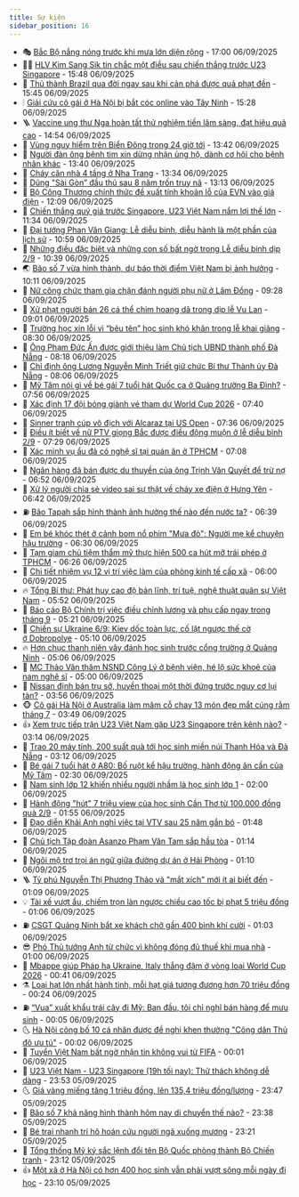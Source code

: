 ```yaml
---
title: Sự kiện
sidebar_position: 16
---
```


<!-- dantri-su-kien:START -->
- 🎭 [Bắc Bộ nắng nóng trước khi mưa lớn diện rộng](https://dantri.com.vn/xa-hoi/bac-bo-nang-nong-truoc-khi-mua-lon-dien-rong-20250906203640884.htm) - 17:00 06/09/2025
- 👨‍🏫 [HLV Kim Sang Sik tin chắc một điều sau chiến thắng trước U23 Singapore](https://dantri.com.vn/the-thao/hlv-kim-sang-sik-tin-chac-mot-dieu-sau-chien-thang-truoc-u23-singapore-20250906223257397.htm) - 15:48 06/09/2025
- 🌮 [Thủ thành Brazil qua đời ngay sau khi cản phá được quả phạt đền](https://dantri.com.vn/the-thao/thu-thanh-brazil-qua-doi-ngay-sau-khi-can-pha-duoc-qua-phat-den-20250906222904818.htm) - 15:45 06/09/2025
- 🕯 [Giải cứu cô gái ở Hà Nội bị bắt cóc online vào Tây Ninh](https://dantri.com.vn/phap-luat/giai-cuu-co-gai-o-ha-noi-bi-bat-coc-online-vao-tay-ninh-20250906215233452.htm) - 15:28 06/09/2025
- 🪜 [Vaccine ung thư Nga hoàn tất thử nghiệm tiền lâm sàng, đạt hiệu quả cao](https://dantri.com.vn/the-gioi/vaccine-ung-thu-nga-hoan-tat-thu-nghiem-tien-lam-sang-dat-hieu-qua-cao-20250906213602469.htm) - 14:54 06/09/2025
- 🐘 [Vùng nguy hiểm trên Biển Đông trong 24 giờ tới](https://dantri.com.vn/xa-hoi/vung-nguy-hiem-tren-bien-dong-trong-24-gio-toi-20250906203809964.htm) - 13:42 06/09/2025
- 🤔 [Người đàn ông bệnh tim xin dừng nhận ủng hộ, dành cơ hội cho bệnh nhân khác](https://dantri.com.vn/tam-long-nhan-ai/nguoi-dan-ong-benh-tim-xin-dung-nhan-ung-ho-danh-co-hoi-cho-benh-nhan-khac-20250906152146890.htm) - 13:40 06/09/2025
- 🧠 [Cháy căn nhà 4 tầng ở Nha Trang](https://dantri.com.vn/xa-hoi/chay-can-nha-4-tang-o-nha-trang-20250906202025223.htm) - 13:34 06/09/2025
- 📝 [Dũng &quot;Sài Gòn” đầu thú sau 8 năm trốn truy nã](https://dantri.com.vn/phap-luat/dung-sai-gon-dau-thu-sau-8-nam-tron-truy-na-20250906195305609.htm) - 13:13 06/09/2025
- 🦏 [Bộ Công Thương chính thức đề xuất tính khoản lỗ của EVN vào giá điện](https://dantri.com.vn/kinh-doanh/bo-cong-thuong-chinh-thuc-de-xuat-tinh-khoan-lo-cua-evn-vao-gia-dien-20250906184754479.htm) - 12:09 06/09/2025
- 🥰 [Chiến thắng quý giá trước Singapore, U23 Việt Nam nắm lợi thế lớn](https://dantri.com.vn/the-thao/chien-thang-quy-gia-truoc-singapore-u23-viet-nam-nam-loi-the-lon-20250906183411818.htm) - 11:34 06/09/2025
- 🤗 [Đại tướng Phan Văn Giang: Lễ diễu binh, diễu hành là một phần của lịch sử](https://dantri.com.vn/xa-hoi/dai-tuong-phan-van-giang-le-dieu-binh-dieu-hanh-la-mot-phan-cua-lich-su-20250905201053487.htm) - 10:59 06/09/2025
- 🌈 [Những điều đặc biệt và những con số bất ngờ trong Lễ diễu binh dịp 2/9](https://dantri.com.vn/xa-hoi/nhung-dieu-dac-biet-va-nhung-con-so-bat-ngo-trong-le-dieu-binh-dip-29-20250906173145487.htm) - 10:39 06/09/2025
- 🌏 [Bão số 7 vừa hình thành, dự báo thời điểm Việt Nam bị ảnh hưởng](https://dantri.com.vn/xa-hoi/bao-so-7-vua-hinh-thanh-du-bao-thoi-diem-viet-nam-bi-anh-huong-20250906170640904.htm) - 10:11 06/09/2025
- 💄 [Nữ công chức tham gia chặn đánh người phụ nữ ở Lâm Đồng](https://dantri.com.vn/xa-hoi/nu-cong-chuc-tham-gia-chan-danh-nguoi-phu-nu-o-lam-dong-20250906161644286.htm) - 09:28 06/09/2025
- 👺 [Xử phạt người bán 26 cá thể chim hoang dã trong dịp lễ Vu Lan](https://dantri.com.vn/xa-hoi/xu-phat-nguoi-ban-26-ca-the-chim-hoang-da-trong-dip-le-vu-lan-20250906154703942.htm) - 09:01 06/09/2025
- 👹 [Trường học xin lỗi vì “bêu tên” học sinh khó khăn trong lễ khai giảng](https://dantri.com.vn/giao-duc/truong-hoc-xin-loi-vi-beu-ten-hoc-sinh-kho-khan-trong-le-khai-giang-20250906151911187.htm) - 08:30 06/09/2025
- 🌊 [Ông Phạm Đức Ấn được giới thiệu làm Chủ tịch UBND thành phố Đà Nẵng](https://dantri.com.vn/xa-hoi/ong-pham-duc-an-duoc-gioi-thieu-lam-chu-tich-ubnd-thanh-pho-da-nang-20250906131916938.htm) - 08:18 06/09/2025
- 🤠 [Chỉ định ông Lương Nguyễn Minh Triết giữ chức Bí thư Thành ủy Đà Nẵng](https://dantri.com.vn/xa-hoi/chi-dinh-ong-luong-nguyen-minh-triet-giu-chuc-bi-thu-thanh-uy-da-nang-20250906130754392.htm) - 08:06 06/09/2025
- 🎊 [Mỹ Tâm nói gì về bé gái 7 tuổi hát Quốc ca ở Quảng trường Ba Đình?](https://dantri.com.vn/giai-tri/my-tam-noi-gi-ve-be-gai-7-tuoi-hat-quoc-ca-o-quang-truong-ba-dinh-20250906145025727.htm) - 07:56 06/09/2025
- 🐘 [Xác định 17 đội bóng giành vé tham dự World Cup 2026](https://dantri.com.vn/the-thao/xac-dinh-17-doi-bong-gianh-ve-tham-du-world-cup-2026-20250906104001723.htm) - 07:40 06/09/2025
- 💂 [Sinner tranh cúp vô địch với Alcaraz tại US Open](https://dantri.com.vn/the-thao/sinner-tranh-cup-vo-dich-voi-alcaraz-tai-us-open-20250906115124344.htm) - 07:36 06/09/2025
- 👹 [Điều ít biết về nữ PTV giọng Bắc được điều động muộn ở lễ diễu binh 2/9](https://dantri.com.vn/giai-tri/dieu-it-biet-ve-nu-ptv-giong-bac-duoc-dieu-dong-muon-o-le-dieu-binh-29-20250906133504300.htm) - 07:29 06/09/2025
- 🦒 [Xác minh vụ ẩu đả có nghệ sĩ tại quán ăn ở TPHCM](https://dantri.com.vn/xa-hoi/xac-minh-vu-au-da-co-nghe-si-tai-quan-an-o-tphcm-20250906133159754.htm) - 07:08 06/09/2025
- 🗽 [Ngân hàng đã bán được du thuyền của ông Trịnh Văn Quyết để trừ nợ](https://dantri.com.vn/kinh-doanh/ngan-hang-da-ban-duoc-du-thuyen-cua-ong-trinh-van-quyet-de-tru-no-20250906133841057.htm) - 06:52 06/09/2025
- 💄 [Xử lý người chia sẻ video sai sự thật về cháy xe điện ở Hưng Yên](https://dantri.com.vn/phap-luat/xu-ly-nguoi-chia-se-video-sai-su-that-ve-chay-xe-dien-o-hung-yen-20250906133553796.htm) - 06:42 06/09/2025
- ⛽️ [Bão Tapah sắp hình thành ảnh hưởng thế nào đến nước ta?](https://dantri.com.vn/xa-hoi/bao-tapah-sap-hinh-thanh-anh-huong-the-nao-den-nuoc-ta-20250906133401096.htm) - 06:39 06/09/2025
- 🥷 [Em bé khóc thét ở cảnh bom nổ phim &quot;Mưa đỏ&quot;: Người mẹ kể chuyện hậu trường](https://dantri.com.vn/giai-tri/em-be-khoc-thet-o-canh-bom-no-phim-mua-do-nguoi-me-ke-chuyen-hau-truong-20250906111827093.htm) - 06:30 06/09/2025
- 🤖 [Tạm giam chủ tiệm thẩm mỹ thực hiện 500 ca hút mỡ trái phép ở TPHCM](https://dantri.com.vn/phap-luat/tam-giam-chu-tiem-tham-my-thuc-hien-500-ca-hut-mo-trai-phep-o-tphcm-20250906131239392.htm) - 06:26 06/09/2025
- 🌊 [Chi tiết nhiệm vụ 12 vị trí việc làm của phòng kinh tế cấp xã](https://dantri.com.vn/noi-vu/chi-tiet-nhiem-vu-12-vi-tri-viec-lam-cua-phong-kinh-te-cap-xa-20250906110907749.htm) - 06:00 06/09/2025
- 🔥 [Tổng Bí thư: Phát huy cao độ bản lĩnh, trí tuệ, nghệ thuật quân sự Việt Nam](https://dantri.com.vn/xa-hoi/tong-bi-thu-phat-huy-cao-do-ban-linh-tri-tue-nghe-thuat-quan-su-viet-nam-20250906125237584.htm) - 05:52 06/09/2025
- 🦏 [Báo cáo Bộ Chính trị việc điều chỉnh lương và phụ cấp ngay trong tháng 9](https://dantri.com.vn/xa-hoi/bao-cao-bo-chinh-tri-viec-dieu-chinh-luong-va-phu-cap-ngay-trong-thang-9-20250906121224976.htm) - 05:21 06/09/2025
- 🐘 [Chiến sự Ukraine 6/9: Kiev dốc toàn lực, cố lật ngược thế cờ ở Dobropolye](https://dantri.com.vn/the-gioi/chien-su-ukraine-69-kiev-doc-toan-luc-co-lat-nguoc-the-co-o-dobropolye-20250906103529588.htm) - 05:10 06/09/2025
- 🔥 [Hơn chục thanh niên vây đánh học sinh trước cổng trường ở Quảng Ninh](https://dantri.com.vn/xa-hoi/hon-chuc-thanh-nien-vay-danh-hoc-sinh-truoc-cong-truong-o-quang-ninh-20250906112712597.htm) - 05:06 06/09/2025
- 💼 [MC Thảo Vân thăm NSND Công Lý ở bệnh viện, hé lộ sức khoẻ của nam nghệ sĩ](https://dantri.com.vn/giai-tri/mc-thao-van-tham-nsnd-cong-ly-o-benh-vien-he-lo-suc-khoe-cua-nam-nghe-si-20250905233616089.htm) - 05:00 06/09/2025
- 🚀 [Nissan định bán trụ sở, huyền thoại một thời đứng trước nguy cơ lụi tàn?](https://dantri.com.vn/kinh-doanh/nissan-dinh-ban-tru-so-huyen-thoai-mot-thoi-dung-truoc-nguy-co-lui-tan-20250905112250700.htm) - 03:56 06/09/2025
- 🐵 [Cô gái Hà Nội ở Australia làm mâm cỗ chay 13 món đẹp mắt cúng rằm tháng 7](https://dantri.com.vn/doi-song/co-gai-ha-noi-o-australia-lam-mam-co-chay-13-mon-dep-mat-cung-ram-thang-7-20250905193936240.htm) - 03:49 06/09/2025
- 👍 [Xem trực tiếp trận U23 Việt Nam gặp U23 Singapore trên kênh nào?](https://dantri.com.vn/the-thao/xem-truc-tiep-tran-u23-viet-nam-gap-u23-singapore-tren-kenh-nao-20250906100736393.htm) - 03:14 06/09/2025
- 🚦 [Trao 20 máy tính, 200 suất quà tới học sinh miền núi Thanh Hóa và Đà Nẵng](https://dantri.com.vn/tam-long-nhan-ai/trao-20-may-tinh-200-suat-qua-toi-hoc-sinh-mien-nui-thanh-hoa-va-da-nang-20250905151356685.htm) - 03:12 06/09/2025
- 🥸 [Bé gái 7 tuổi hát ở A80: Bố ruột kể hậu trường, hành động ân cần của Mỹ Tâm](https://dantri.com.vn/giai-tri/be-gai-7-tuoi-hat-o-a80-bo-ruot-ke-hau-truong-hanh-dong-an-can-cua-my-tam-20250906073745750.htm) - 02:30 06/09/2025
- 🥷 [Nam sinh lớp 12 khiến nhiều người nhầm là học sinh lớp 1](https://dantri.com.vn/giao-duc/nam-sinh-lop-12-khien-nhieu-nguoi-nham-la-hoc-sinh-lop-1-20250905164159769.htm) - 02:00 06/09/2025
- 🤡 [Hành động &quot;hút&quot; 7 triệu view của học sinh Cần Thơ từ 100.000 đồng quà 2/9](https://dantri.com.vn/giao-duc/hanh-dong-hut-7-trieu-view-cua-hoc-sinh-can-tho-tu-100000-dong-qua-29-20250906083429768.htm) - 01:55 06/09/2025
- 🥳 [Đạo diễn Khải Anh nghỉ việc tại VTV sau 25 năm gắn bó](https://dantri.com.vn/giai-tri/dao-dien-khai-anh-nghi-viec-tai-vtv-sau-25-nam-gan-bo-20250906081646994.htm) - 01:48 06/09/2025
- 🤩 [Chủ tịch Tập đoàn Asanzo Phạm Văn Tam sắp hầu tòa](https://dantri.com.vn/phap-luat/chu-tich-tap-doan-asanzo-pham-van-tam-sap-hau-toa-20250905210831922.htm) - 01:14 06/09/2025
- 🎡 [Ngôi mộ trơ trọi án ngữ giữa đường dự án ở Hải Phòng](https://dantri.com.vn/xa-hoi/ngoi-mo-tro-troi-an-ngu-giua-duong-du-an-o-hai-phong-20250905221938503.htm) - 01:10 06/09/2025
- 🪜 [Tỷ phú Nguyễn Thị Phương Thảo và &quot;mắt xích&quot; mới ít ai biết đến](https://dantri.com.vn/kinh-doanh/ty-phu-nguyen-thi-phuong-thao-va-mat-xich-moi-it-ai-biet-den-20250824135520192.htm) - 01:09 06/09/2025
- 💡 [Tài xế vượt ẩu, chiếm trọn làn ngược chiều cao tốc bị phạt 5 triệu đồng](https://dantri.com.vn/xa-hoi/tai-xe-vuot-au-chiem-tron-lan-nguoc-chieu-cao-toc-bi-phat-5-trieu-dong-20250906075946120.htm) - 01:06 06/09/2025
- ⛽️ [CSGT Quảng Ninh bắt xe khách chở gần 400 bình khí cười](https://dantri.com.vn/phap-luat/csgt-quang-ninh-bat-xe-khach-cho-gan-400-binh-khi-cuoi-20250906075833018.htm) - 01:03 06/09/2025
- 😎 [Phó Thủ tướng Anh từ chức vì không đóng đủ thuế khi mua nhà](https://dantri.com.vn/the-gioi/pho-thu-tuong-anh-tu-chuc-vi-khong-dong-du-thue-khi-mua-nha-20250906073709251.htm) - 01:00 06/09/2025
- 🗽 [Mbappe giúp Pháp hạ Ukraine, Italy thắng đậm ở vòng loại World Cup 2026](https://dantri.com.vn/the-thao/mbappe-giup-phap-ha-ukraine-italy-thang-dam-o-vong-loai-world-cup-2026-20250906072701057.htm) - 00:41 06/09/2025
- ⚗️ [Loại hạt lớn nhất hành tinh, mỗi hạt giá tương đương hơn 70 triệu đồng](https://dantri.com.vn/khoa-hoc/loai-hat-lon-nhat-hanh-tinh-moi-hat-gia-tuong-duong-hon-70-trieu-dong-20250906071922009.htm) - 00:24 06/09/2025
- ⛽️ [“Vua” xuất khẩu trái cây đi Mỹ: Ban đầu, tôi chỉ nghĩ bán hàng để mưu sinh](https://dantri.com.vn/kinh-doanh/vua-xuat-khau-trai-cay-di-my-ban-dau-toi-chi-nghi-ban-hang-de-muu-sinh-20250831081956193.htm) - 00:05 06/09/2025
- 🌜 [Hà Nội công bố 10 cá nhân được đề nghị khen thưởng &quot;Công dân Thủ đô ưu tú&quot;](https://dantri.com.vn/xa-hoi/ha-noi-cong-bo-10-ca-nhan-duoc-de-nghi-khen-thuong-cong-dan-thu-do-uu-tu-20250905102050879.htm) - 00:02 06/09/2025
- 🦩 [Tuyển Việt Nam bất ngờ nhận tin không vui từ FIFA](https://dantri.com.vn/the-thao/tuyen-viet-nam-bat-ngo-nhan-tin-khong-vui-tu-fifa-20250906001158146.htm) - 00:01 06/09/2025
- 🦒 [U23 Việt Nam - U23 Singapore &lpar;19h tối nay&rpar;: Thử thách không dễ dàng](https://dantri.com.vn/the-thao/u23-viet-nam-u23-singapore-19h-toi-nay-thu-thach-khong-de-dang-20250905235445428.htm) - 23:53 05/09/2025
- 🌜 [Giá vàng miếng tăng 1 triệu đồng, lên 135,4 triệu đồng/lượng](https://dantri.com.vn/kinh-doanh/gia-vang-mieng-tang-1-trieu-dong-len-1354-trieu-dongluong-20250906002444119.htm) - 23:47 05/09/2025
- 🐎 [Bão số 7 khả năng hình thành hôm nay di chuyển thế nào?](https://dantri.com.vn/xa-hoi/bao-so-7-kha-nang-hinh-thanh-hom-nay-di-chuyen-the-nao-20250906063605647.htm) - 23:38 05/09/2025
- 🌋 [Bé trai nhanh trí hô hoán cứu người ngã xuống mương](https://dantri.com.vn/xa-hoi/be-trai-nhanh-tri-ho-hoan-cuu-nguoi-nga-xuong-muong-20250906002013970.htm) - 23:21 05/09/2025
- 🧰 [Tổng thống Mỹ ký sắc lệnh đổi tên Bộ Quốc phòng thành Bộ Chiến tranh](https://dantri.com.vn/the-gioi/tong-thong-my-ky-sac-lenh-doi-ten-bo-quoc-phong-thanh-bo-chien-tranh-20250906060843735.htm) - 23:12 05/09/2025
- 👍 [Một xã ở Hà Nội có hơn 400 học sinh vẫn phải vượt sông mỗi ngày đi học](https://dantri.com.vn/giao-duc/mot-xa-o-ha-noi-co-hon-400-hoc-sinh-van-phai-vuot-song-moi-ngay-di-hoc-20250906005721148.htm) - 23:10 05/09/2025<!-- dantri-su-kien:END -->
